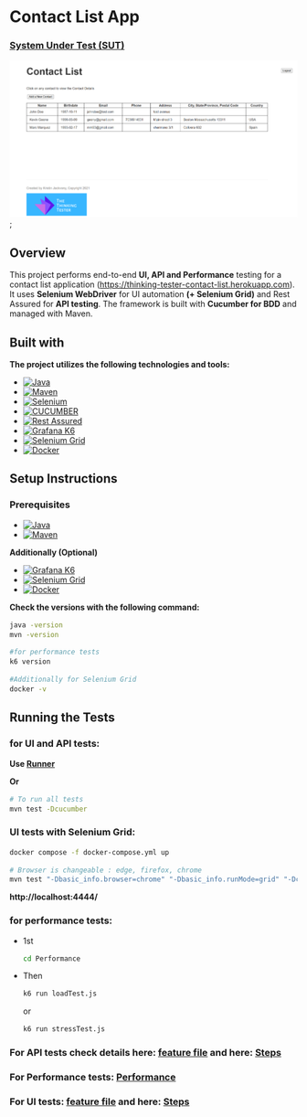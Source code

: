 # Contact List App

### [System Under Test (SUT)](https://thinking-tester-contact-list.herokuapp.com)
<img src="contacts.png" alt="sut.png" width="700"/>;

## Overview
This project performs end-to-end **UI, API and Performance** testing for a contact list application (https://thinking-tester-contact-list.herokuapp.com). It uses **Selenium WebDriver** for UI automation **(+ Selenium Grid)** and Rest Assured for **API testing**. 
The framework is built with **Cucumber for BDD** and managed with Maven.


## Built with
**The project utilizes the following technologies and tools:**
* [![Java][Java]][java-url]
* [![Maven][Maven]][maven.url]
* [![Selenium][Selenium]][selenium-url]
* [![CUCUMBER][CUCUMBER]][CUCUMBER-URL]
* [![Rest Assured][Rest Assured]][restassured-url]
* [![Grafana K6][Grafana K6]][Grafana-k6-url]
* [![Selenium Grid][Selenium Grid]][SeleniumGrid-url]
* [![Docker][Docker]][Docker-url]


## Setup Instructions
### Prerequisites
* [![Java][JavaSmall]][java-url]
* [![Maven][MavenSmall]][maven.url]

**Additionally (Optional)**
* [![Grafana K6][Grafana K6Small]][Grafana-k6-url]
* [![Selenium Grid][Selenium GridSmall]][SeleniumGrid-url]
* [![Docker][DockerSmall]][Docker-url]

**Check the versions with the following command:**
```bash
java -version
mvn -version
```
```bash
#for performance tests
k6 version
```

```bash
#Additionally for Selenium Grid
docker -v
```

## Running the Tests
### for UI and API tests:

**Use [Runner](src/test/java/Runner.java)**

**Or**

```bash
# To run all tests
mvn test -Dcucumber
```

### UI tests with Selenium Grid:
```bash
docker compose -f docker-compose.yml up
```

```bash
# Browser is changeable : edge, firefox, chrome
mvn test "-Dbasic_info.browser=chrome" "-Dbasic_info.runMode=grid" "-Dcucumber.filter.tags=@ui"
```
**http://localhost:4444/**

### for performance tests:
* 1st
    ```bash
    cd Performance
    ```
* Then
    ```bash
    k6 run loadTest.js
    ```
    or
    ```bash
    k6 run stressTest.js
    ```

### For API tests check details here: [feature file](src/test/resources/Features/API) and here: [Steps](src/test/java/StepDefinitions/API)
### For Performance tests: [Performance](Performance)
### For UI tests: [feature file](src/test/resources/Features/UI) and here: [Steps](src/test/java/StepDefinitions/UI)




[Java]:https://img.shields.io/badge/Java23-ED8B00?style=for-the-badge&logo=openjdk&logoColor=white
[java-url]:https://www.oracle.com/java/technologies/javase/jdk23-archive-downloads.html
[javaSmall]:https://img.shields.io/badge/JAVA-ED8B00?logo=openjdk&logoColor=white
[Maven]:https://img.shields.io/badge/MAVEN-C71A36?style=for-the-badge&logo=apachemaven&logoColor=white
[maven.url]: https://maven.apache.org/download.cgi
[mavenSmall]:https://img.shields.io/badge/MAVEN-C71A36?logo=apachemaven&logoColor=white
[docker-url]:https://www.docker.com/products/docker-desktop/
[Selenium]: https://img.shields.io/badge/-selenium-CB02A?style=for-the-badge&logo=selenium&logoColor=white
[selenium-url]: https://www.selenium.dev/
[Rest Assured]: https://img.shields.io/badge/-rest%20assured-000000?style=for-the-badge&logo=restassured&logoColor=4CAF50
[restassured-url]:https://rest-assured.io/
[Cucumber]: https://camo.githubusercontent.com/788fbe630f1bafea0c87198f6e3e24e3f03eeef9899248581afc757f11ff5054/68747470733a2f2f696d672e736869656c64732e696f2f62616467652f437563756d6265722d3433423032413f7374796c653d666f722d7468652d6261646765266c6f676f3d637563756d626572266c6f676f436f6c6f723d7768697465
[CUCUMBER-URL]: https://cucumber.io/
[Grafana K6]:https://img.shields.io/badge/GRAFANA%20K6-F46800?style=for-the-badge&logo=grafana&logoColor=white
[Grafana K6Small]:https://img.shields.io/badge/GRAFANA%20K6-7E11F0?logo=k6&logoColor=white
[Grafana-k6-url]:https://grafana.com/docs/k6/latest/set-up/install-k6/
[Selenium Grid]:https://img.shields.io/badge/SELENIUM%20GRID-43B02A?style=for-the-badge&logo=selenium&logoColor=white
[Selenium GridSmall]:https://img.shields.io/badge/SELENIUM%20GRID-43B02A?logo=selenium&logoColor=white
[SeleniumGrid-url]:https://www.selenium.dev/documentation/grid/
[DockerSmall]: https://img.shields.io/badge/DOCKER-2496ED?logo=docker&logoColor=white
[Docker-url]: https://www.docker.com/
[Docker]:https://img.shields.io/badge/DOCKER-2496ED?style=for-the-badge&logo=docker&logoColor=white


